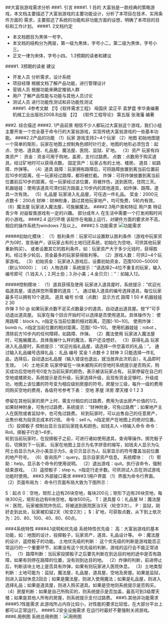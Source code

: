 ##大富翁游戏需求分析
###1. 引言
####1. 1 目的
大富翁是一款经典的策略游戏，本文档主要描述了大富翁游戏的主要功能设计，分析了本项目在技术、实用条件方面的 需求，主要叙述了系统的功能和非功能方面的设想，明确了本项目的目标和工作计划。
####1. 2文档约定
- 本文档题目为黑体一号字。
- 本文档的结构分为两层，第一级为黑体，字号小二，第二级为黑体，字号小三。
- 正文一律为宋体，字号小四。
1.3预期的读者和建议
    
####1. 3预期的读者	建议
- 开发人员	分析需求，设计系统
- 项目经理	根据文档了解产品功能，进行管理设计
- 营销人员	根据功能来确定推销人群
- 用户	了解产品性能与功能与其他人员讨论
- 测试人员	进行功能性测试和非功能性测试  
####1. 4参考文献
【1】《软件需求工程》 毋国庆 梁正平 袁梦霆 李华勇编著 机械工业出版社2008.8出版
【2】 《软件工程导论》 第五版 张海藩 编著

###2. 综合描述
####2. 1产品前景
  相信不少人都玩过大富翁这个游戏，我们小组主要开发一个完全基于命令行的大富翁游戏，实现传统大富翁游戏的一些基本功能。
####2.2产品的功能
   （1）玩家
       游戏支持2~4个玩家
   （2）地图
      初始地图是一个简单的矩形，玩家在地图上控制角色顺时针行走，地图的地形必须包含：起点、空地、道具屋、礼品屋、魔法屋、医院、监狱、矿地。
   （3）资产
      玩家有四类资产：
        资金：资金可用于购地，盖房，支付过路费。
        点数：点数用于购买道具，经过矿地时可以获得点数。
        固定资产：玩家占有的土地、楼房。
        道具：如路障、炸弹等。
（4）道具
    路障：玩家拥有路障后，可将路障放置到离当前位置前后10步的距离，任一玩家经过路障，都将被拦截。
    炸弹：可将炸弹放置到离当前位置前后10步的距离，任一玩家经过该位置，将被炸伤，送到医院，住院三天。
    机器娃娃：使用该道具可清扫前方路面上10步内的其他道具，如炸弹、路障。道具一次有效。
（5）礼品屋
玩家进入礼品屋，可任选一件礼品。
 奖金：2000元
 点数卡：200点
 财神：财神附身，路过其他玩家地产，均可免费，5轮内有效。
（6）魔法屋
    玩家进入魔法屋，可施展魔法。
####2.3用户类和特征
用户类	特征
青少年	对益智类游戏有一定的兴趣。
部分成年人	在生活中需要一个打发闲暇时间的小游戏。
####2.4 运行环境
该软件在电脑上运行，对硬件方面的要求并不高，相应的操作系统为windows 7及以上。
####2.5 功能需求
 ![功能需求](https://github.com/JPDONG/Rich_9/blob/master/Pictures/功能需求.png)

#####初始化模块：
（1）胜利条件：玩家可以设置默认胜利条件（游戏中玩家资产为0时，宣告破产，该玩家占有的土地归还系统，初始化为空地，可供其他玩家重新购买）。
或者设置其它的胜利条件，如：玩家资产大于多少元钱时，获得胜利。经过多少轮后，资金最多的玩家获得胜利等。
（2）游戏人数：可供2~4个玩家游戏。
（3）初始资金：玩家进入游戏后，设置初始资金，范围1000~50000（默认10000）；
（4）人物选择：系统提示：“请选择2~4位不重复的玩家，输入编号即可（1.钱夫人；2.阿土伯；3.孙小美；4.金贝贝）：”：如输入12。

#####控制模块：
（1）道具获得及使用
玩家进入道具屋时，系统提示：“欢迎光临道具屋，请选择您所需要的道具：”。
  通过输入道具的编号选择道具，每位玩家最多可以拥有10个道具。
道具	编号	价值（点数）	显示方式
路障	1	50	#
机器娃娃	2	30	
炸弹	3	50	@
如果玩家点数不足买点数最少的道具，自动退出道具屋。按“F”可手动退出道具屋。
玩家在每个回合开始时可以选择是否使用道具。具体操作为：
使用路障：block n。n指定与当前位置的相对距离，范围[-10~10]。
使用炸弹：bomb n。n指定当前位置的相对距离，范围[-10~10]。
使用机器娃娃：robot 。清除前方10步内的任何障碍，如路障、炸弹。
（2）魔法使用
玩家进入魔法屋时，可施展魔法，具体施展什么样的魔法，客户还没想好。
    （3）获得礼品
  玩家进入礼品屋时，系统提示：“欢迎光临礼品屋，请选择一件您喜欢的礼品：”。
  通过输入礼品编号选择礼品：
礼品	编号
奖金	1
点数卡	2
财神	3
只能选择一件礼品，选择后，自动退出礼品屋（输入错误也退出，就当放弃此次机会），礼品即时生效。
（4）土地买卖
玩家停留在一块未被购买的空地时系统提示是否购买，购买成功后空地符号0变为当前玩家的颜色，表示被该玩家占有。
    玩家停留在自己的空地或楼房处，系统提示是否升级，玩家选择升级，且现有资金足够时，升级成功，地图上该位置的符号变为相应级别房屋的符号。房屋分三级，每升一级的费用同购买空地的费用，各级符号参考下表：
空地	茅屋	洋房	摩天楼
0	1	2	3

停留在其他玩家的房产上时，需支付相应的过路费，费用为该出房产价值的1/2。如果财神附身，可免付过路费，系统提示：“财神附身，可免过路费”；如果地产主人在医院或者监狱中，也可免过路费。
 轮到玩家时，可以出售自己的任意房产，出售价格为投资总成本的2倍。
 命令：sell n。n指定房产在地图上的绝对位置。
（5）投掷骰子
控制台显示当前玩家姓名和颜色，如钱夫人 >待输入命令
命令：Roll。掷骰子行走1~6步。  
轮到当前玩家时，在投掷骰子之前，可进行诸如使用道具，查询等操作。掷完骰子后，切换到下一玩家。
 玩家在地图上显示为名字拼音的缩写，如钱夫人显示为Q,阿土伯显示为A,孙小美显示为S，金贝贝显示为J。玩家显示的符号覆盖当前位置的地产符号。
（6）查询资产：query。显示自家资产信息。
系统模块：
（1）帮助：help。显示各个命令的使用说明。
 （2）退出游戏：quit。执行该命令，强制结束游戏。
（3）遥控骰子：step n。n指定行走步数。可供测试人员在测试游戏功能时使用。
###3.外部接口需求
####3.1用户界面
   （1）界面为命令行界面。
   （2）页面布局为：
  命令行页面布局大致为下图所示：
 

S：起点
0：空地，矩形上边有26块空地，每块200元；矩形下边有26块空地，每块300元，矩形右边有6块空地，每块500元。
T：道具屋
G：礼品屋
M：魔法屋
H：医院，玩家被医院炸伤后，将被送到医院医治3天（轮空3次）。
P：监狱，刚好走到此处，玩家被扣留2天（轮空2次）；
$：矿地，可获取点数，从下到上依次为：20、80、100、40、80、60点。

###4系统特性
####4.1说明和优先级 
系统特性优先级：
高：大富翁游戏的基本功能，如：地图的设计，投掷骰子，玩家资产，道具、礼品设计等。
中：魔法屋的设计，遥控骰子的功能。
   土地优先级的判断：
  这个优先级的判断是游戏能否正常运行的一个重要环节，如果没有这个优先级的判断，游戏的运行会不能正常进行。
   （1）路障判断：当玩家投掷骰子之后要先判断在到达目的地的途中是否有路障，如果有则停在路障的位置，没有则到达目的地。
（2）炸弹的判断，前进停止后，判断该块土地上是否具有炸弹，如果有则玩家进入医院休息。
（3）土地类型判断：土地可能为：监狱，魔法屋，礼品屋，道具屋，空地及房屋。如果是监狱，则进入监狱休息2回合；如果是魔法屋，则进入使用魔法；如果是礼品屋，则进入选择礼品；如果是道具屋，则进入购买道具。如果是空地则系统提示是否购买。
（4）房屋判断：如果是自己所购买的，则系统提示是否加盖，最高可到3级摩天楼；如果是其他人所有的房屋，则系统提示支付过路费。
###5.其他非功能需求
####5.1性能需求
此游戏所占内存比较小，对性能的要求比较低，在大部分平台上都可以正常运行。
####5.2安全设施需求
 在运行时最好不要强制关闭游戏。
###6.用例图
系统总用例图：
 ![用例图](https://github.com/JPDONG/Rich_9/blob/master/Pictures/用例图.png)
